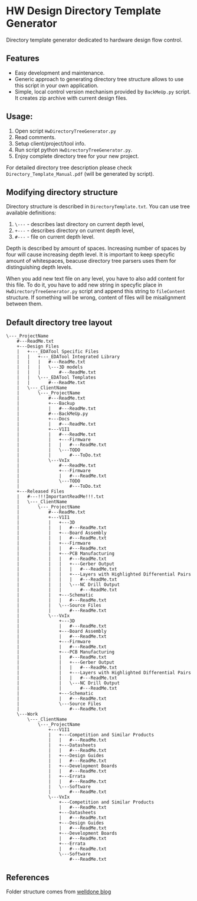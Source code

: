 # HW Design Directory Template Generator
Directory template generator dedicated to hardware design flow control.

## Features
* Easy development and maintenance. 
* Generic approach to generating directory tree structure allows to use this script in your own application.
* Simple, local control version mechanism provided by `BackMeUp.py` script. It creates zip archive with current design files.

## Usage: 

1. Open script `HwDirectoryTreeGenerator.py`
2. Read comments.
3. Setup client/project/tool info.
4. Run script python `HwDirectoryTreeGenerator.py`.
5. Enjoy complete directory tree for your new project.

For detailed directory tree description please check `Directory_Template_Manual.pdf` (will be generated by script).

## Modifying directory structure
Directory structure is described in `DirectoryTemplate.txt`. You can use tree available definitions:

1. `\---` - describes last directory on current depth level,
2. `+---` - describes directory on current depth level,
3. `#---` - file on current depth level.

Depth is described by amount of spaces. Increasing number of spaces by four will cause increasing depth level. It is important to keep specyfic amount of whitespaces, beacuse directory tree parsers uses them for distinguishing depth levels.

When you add new text file on any level, you have to also add content for this file. To do it, you have to add new string in specyfic place in `HwDirectoryTreeGenerator.py` script and append this string to `fileContent` structure. If something will be wrong, content of files will be misalignment between them.

## Default directory tree layout
```
\---_ProjectName
    #---ReadMe.txt
    +---Design Files
    |   +---_EDATool Specific Files
    |   |   +---_EDATool Integrated Library
    |   |   |   #---ReadMe.txt
    |   |   |   \---3D models
    |   |   |       #---ReadMe.txt
    |   |   \---_EDATool Templates
    |   |       #---ReadMe.txt
    |   \---_ClientName
    |       \---_ProjectName
    |           #---ReadMe.txt
    |           +---Backup
    |           |   #---ReadMe.txt
    |           #---BackMeUp.py
    |           +---Docs
    |           |   #---ReadMe.txt
    |           +---V1I1
    |           |   #---ReadMe.txt
    |           |   +---Firmware
    |           |   |   #---ReadMe.txt
    |           |   \---TODO
    |           |       #---ToDo.txt
    |           \---VxIx
    |               #---ReadMe.txt
    |               +---Firmware
    |               |   #---ReadMe.txt
    |               \---TODO
    |                   #---ToDo.txt
    +---Released Files
    |   #---!!!ImportantReadMe!!!.txt
    |   \---_ClientName
    |       \---_ProjectName
    |           #---ReadMe.txt
    |           +---V1I1
    |           |   +---3D
    |           |   |   #---ReadMe.txt
    |           |   +---Board Assembly
    |           |   |   #---ReadMe.txt
    |           |   +---Firmware
    |           |   |   #---ReadMe.txt
    |           |   +---PCB Manufacturing
    |           |   |   #---ReadMe.txt
    |           |   |   +---Gerber Output
    |           |   |   |   #---ReadMe.txt
    |           |   |   +---Layers with Highlighted Differential Pairs
    |           |   |   |   #---ReadMe.txt
    |           |   |   \---NC Drill Output
    |           |   |       #---ReadMe.txt
    |           |   +---Schematic
    |           |   |   #---ReadMe.txt
    |           |   \---Source Files
    |           |       #---ReadMe.txt
    |           \---VxIx
    |               +---3D
    |               |   #---ReadMe.txt
    |               +---Board Assembly
    |               |   #---ReadMe.txt
    |               +---Firmware
    |               |   #---ReadMe.txt
    |               +---PCB Manufacturing
    |               |   #---ReadMe.txt
    |               |   +---Gerber Output
    |               |   |   #---ReadMe.txt
    |               |   +---Layers with Highlighted Differential Pairs
    |               |   |   #---ReadMe.txt
    |               |   \---NC Drill Output
    |               |       #---ReadMe.txt
    |               +---Schematic
    |               |   #---ReadMe.txt
    |               \---Source Files
    |                   #---ReadMe.txt
    \---Work
        \---_ClientName
            \---_ProjectName
                +---V1I1
                |   +---Competition and Similar Products
                |   |   #---ReadMe.txt
                |   +---Datasheets
                |   |   #---ReadMe.txt
                |   +---Design Guides
                |   |   #---ReadMe.txt
                |   +---Development Boards
                |   |   #---ReadMe.txt
                |   +---Errata
                |   |   #---ReadMe.txt
                |   \---Software
                |       #---ReadMe.txt
                \---VxIx
                    +---Competition and Similar Products
                    |   #---ReadMe.txt
                    +---Datasheets
                    |   #---ReadMe.txt
                    +---Design Guides
                    |   #---ReadMe.txt
                    +---Development Boards
                    |   #---ReadMe.txt
                    +---Errata
                    |   #---ReadMe.txt
                    \---Software
                        #---ReadMe.txt

```
## References
Folder structure comes from [welldone blog](http://www.fedevel.com/welldoneblog/2013/10/hardware-design-directory-template/)

